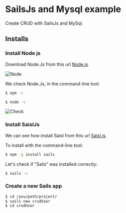 # SailsJs and Mysql example
Create CRUD with SailsJs and MySql.
## Installs
### Install Node js
Download Node.Js from this url [Node.js](https://nodejs.org/).

![Node](https://github.com/miguelcast/SailsJs-and-Mysql-example/blob/master/20160630-080945_capture.gif)

We check Node.Js, in the command-line tool:

```sh
$ npm -v
```

```sh
$ node -v
```

![Check](https://github.com/miguelcast/SailsJs-and-Mysql-example/blob/master/20160630-083341_capture.gif)

### Install SaislJs

We can see how install Saisl from this url [Saisl.js](http://sailsjs.org/get-started).

To install with the command-line tool:

```sh
$ npm -g install sails
```
Let's check if "Sails" was installed correctly:
```sh
$ sails -v
```
### Create a new Sails app

```sh
$ cd /you/path/project/
$ sails new crudUser
$ cd crudUser
```
